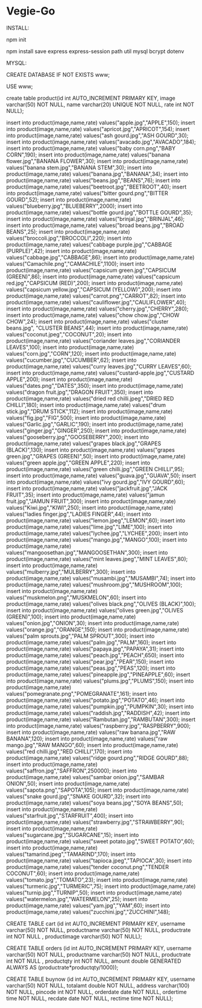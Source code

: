 # Vegie-Go

INSTALL:

npm init

npm install save express express-session path util mysql bcrypt dotenv

MYSQL:

CREATE DATABASE IF NOT EXISTS www;

USE www;

create table product(id int AUTO_INCREMENT PRIMARY KEY, image varchar(50) NOT NULL, name varchar(20) UNIQUE NOT NULL, rate int NOT NULL);

insert into product(image,name,rate) values("apple.jpg","APPLE",150);
insert into product(image,name,rate) values("apricot.jpg","APRICOT",154);
insert into product(image,name,rate) values("ash gourd.jpg","ASH GOURD",30);
insert into product(image,name,rate) values("avacado.jpg","AVACADO",184);
insert into product(image,name,rate) values("baby corn.png","BABY CORN",190);
insert into product(image,name,rate) values("banana flower.jpg","BANANA FLOWER",30);
insert into product(image,name,rate) values("banana stem.jpg","BANANA STEM",30);
insert into product(image,name,rate) values("banana.jpg","BANANA",34);
insert into product(image,name,rate) values("beans.jpg","BEANS",76);
insert into product(image,name,rate) values("beetroot.jpg","BEETROOT",40);
insert into product(image,name,rate) values("bitter gourd.png","BITTER GOURD",52);
insert into product(image,name,rate) values("blueberry.jpg","BLUEBERRY",2000);
insert into product(image,name,rate) values("bottle gourd.jpg","BOTTLE GOURD",35);
insert into product(image,name,rate) values("brinjal.jpg","BRINJAL",46);
insert into product(image,name,rate) values("broad beans.jpg","BROAD BEANS",25);
insert into product(image,name,rate) values("broccoli.jpg","BROCCOLI",220);
insert into product(image,name,rate) values("cabbage purple.jpg","CABBAGE (PURPLE)",42);
insert into product(image,name,rate) values("cabbage.jpg","CABBAGE",86);
insert into product(image,name,rate) values("Camachile.png","CAMACHILE",1100);
insert into product(image,name,rate) values("capsicum green.jpg","CAPSICUM (GREEN)",86);
insert into product(image,name,rate) values("capsicum red.jpg","CAPSICUM (RED)",200);
insert into product(image,name,rate) values("capsicum yellow.jpg","CAPSICUM (YELLOW)",200);
insert into product(image,name,rate) values("carrot.png","CARROT",82);
insert into product(image,name,rate) values("cauliflower.jpg","CAULIFLOWER",40);
insert into product(image,name,rate) values("cherry.jpg","CHERRY",280);
insert into product(image,name,rate) values("chow chow.jpg","CHOW CHOW",24);
insert into product(image,name,rate) values("cluster beans.jpg", "CLUSTER BEANS",44);
insert into product(image,name,rate) values("coconut.jpeg","COCONUT",20);
insert into product(image,name,rate) values("coriander leaves.jpg","CORIANDER LEAVES",100);
insert into product(image,name,rate) values("corn.jpg","CORN",120);
insert into product(image,name,rate) values("cucumber.jpg","CUCUMBER",62);
insert into product(image,name,rate) values("curry leaves.jpg","CURRY LEAVES",60);
insert into product(image,name,rate) values("custard-apple.jpg","CUSTARD APPLE",200);
insert into product(image,name,rate) values("dates.png","DATES",350);
insert into product(image,name,rate) values("dragon fruit.jpg","DRAGON FRUIT",350);
insert into product(image,name,rate) values("dried red chilli.jpeg","DRIED RED CHILLI",180);
insert into product(image,name,rate) values("drum stick.jpg","DRUM STICK",112);
insert into product(image,name,rate) values("fig.jpg","FIG",500);
insert into product(image,name,rate) values("Garlic.jpg","GARLIC",190);
insert into product(image,name,rate) values("ginger.jpg","GINGER",250);
insert into product(image,name,rate) values("gooseberry.jpg","GOOSEBERRY",200);
insert into product(image,name,rate) values("grapes black.jpg","GRAPES (BLACK)",130);
insert into product(image,name,rate) values("grapes green.jpg","GRAPES (GREEN)",50);
insert into product(image,name,rate) values("green apple.jpg","GREEN APPLE",220);
insert into product(image,name,rate) values("green chilli.jpg","GREEN CHILLI",95);
insert into product(image,name,rate) values("guava.jpg","GUAVA",50);
insert into product(image,name,rate) values("ivy gourd.jpg","IVY GOURD",60);
insert into product(image,name,rate) values("jackfruit.jpg","JACK FRUIT",35);
insert into product(image,name,rate) values("jamun fruit.jpg","JAMUN FRUIT",300);
insert into product(image,name,rate) values("Kiwi.jpg","KIWI",250);
insert into product(image,name,rate) values("ladies finger.jpg","LADIES FINGER",44);
insert into product(image,name,rate) values("lemon.jpeg","LEMON",60);
insert into product(image,name,rate) values("lime.jpg","LIME",100);
insert into product(image,name,rate) values("lychee.jpg","LYCHEE",200);
insert into product(image,name,rate) values("mango.jpg","MANGO",100);
insert into product(image,name,rate) values("mangoosethan.jpg","MANGOOSETHAN",300);
insert into product(image,name,rate) values("mint leaves.jpeg","MINT LEAVES",80);
insert into product(image,name,rate) values("mulberry.jpg","MULBERRY",300);
insert into product(image,name,rate) values("musambi.jpg","MUSAMBI",74);
insert into product(image,name,rate) values("mushroom.jpg","MUSHROOM",100);
insert into product(image,name,rate) values("muskmelon.png","MUSKMELON",60);
insert into product(image,name,rate) values("olives black.png","OLIVES (BLACK)",100);
insert into product(image,name,rate) values("olives green.jpg","OLIVES (GREEN)",100);
insert into product(image,name,rate) values("onion.jpg","ONION",30);
insert into product(image,name,rate) values("orange.jpg","ORANGE",150);
insert into product(image,name,rate) values("palm sprouts.jpg","PALM SPROUT",300);
insert into product(image,name,rate) values("palm.jpg","PALM",160);
insert into product(image,name,rate) values("papaya.jpg","PAPAYA",31);
insert into product(image,name,rate) values("peach.jpg","PEACH",650);
insert into product(image,name,rate) values("pear.jpg","PEAR",150);
insert into product(image,name,rate) values("peas.jpg","PEAS",120);
insert into product(image,name,rate) values("pineapple.jpg","PINEAPPLE",60);
insert into product(image,name,rate) values("plums.jpg","PLUMS",150);
insert into product(image,name,rate) values("pomegranate.png","POMEGRANATE",161);
insert into product(image,name,rate) values("potato.jpg","POTATO",46);
insert into product(image,name,rate) values("pumpkin.jpg","PUMPKIN",30);
insert into product(image,name,rate) values("raddish.jpg","RADDISH",42);
insert into product(image,name,rate) values("Rambutan.jpg","RAMBUTAN",300);
insert into product(image,name,rate) values("raspberry.jpg","RASPBERRY",900);	
insert into product(image,name,rate) values("raw banana.jpg","RAW BANANA",120);
insert into product(image,name,rate) values("raw mango.jpg","RAW MANGO",60);
insert into product(image,name,rate) values("red chilli.jpg","RED CHILLI",170);
insert into product(image,name,rate) values("ridge gourd.png","RIDGE GOURD",88);
insert into product(image,name,rate) values("saffron.jpg","SAFFRON",250000);
insert into product(image,name,rate) values("sambar onion.jpg","SAMBAR ONION",50);
insert into product(image,name,rate) values("sapota.png","SAPOTA",105);
insert into product(image,name,rate) values("snake gourd.jpg","SNAKE GOURD",32);
insert into product(image,name,rate) values("soya beans.jpg","SOYA BEANS",50);
insert into product(image,name,rate) values("starfruit.jpg","STARFRUIT",400);
insert into product(image,name,rate) values("strawberry.jpg","STRAWBERRY",90);
insert into product(image,name,rate) values("sugarcane.jpg","SUGARCANE",15);
insert into product(image,name,rate) values("sweet potato.jpg","SWEET POTATO",60);
insert into product(image,name,rate) values("tamarind.jpeg","TAMARIND",170);
insert into product(image,name,rate) values("tapioca.jpeg","TAPIOCA",30);
insert into product(image,name,rate) values("tender coconut.png","TENDER COCONUT",60);
insert into product(image,name,rate) values("tomato.jpg","TOMATO",23);
insert into product(image,name,rate) values("turmeric.jpg","TURMERIC",75);
insert into product(image,name,rate) values("turnip.jpg","TURNIP",50);
insert into product(image,name,rate) values("watermelon.jpg","WATERMELON",25);
insert into product(image,name,rate) values("yam.jpg","YAM",60);
insert into product(image,name,rate) values("zucchini.jpg","ZUCCHINI",148);


CREATE TABLE cart (id int AUTO_INCREMENT PRIMARY KEY, username varchar(50) NOT NULL, productname varchar(50) NOT NULL, productrate int NOT NULL , productimage varchar(50) NOT NULL);


CREATE TABLE orders (id int AUTO_INCREMENT PRIMARY KEY, username varchar(50) NOT NULL, productname varchar(50) NOT NULL, productrate int NOT NULL , productqty int NOT NULL, amount double GENERATED ALWAYS AS (productrate*productqty/1000));


CREATE TABLE buynow (id int AUTO_INCREMENT PRIMARY KEY, username varchar(50) NOT NULL, totalamt double NOT NULL, address varchar(100) NOT NULL, pincode  int NOT NULL, orderdate date NOT NULL, ordertime time NOT NULL, recdate date NOT NULL, rectime time NOT NULL);
